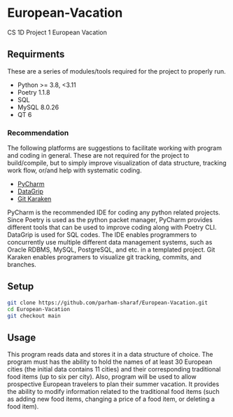# European-Vacation
CS 1D Project 1 European Vacation

## Requirments

These are a series of modules/tools required for the project to properly run. 

- Python >= 3.8, <3.11
- Poetry 1.1.8
- SQL 
- MySQL 8.0.26
- QT 6

### Recommendation

The following platforms are suggestions to facilitate working with program and coding in general. These are not required for the project to build/compile, but to simply improve visualization of data structure, tracking work flow, or/and help with systematic coding. 

- [PyCharm](https://www.jetbrains.com/pycharm)
- [DataGrip](https://www.jetbrains.com/datagrip)
- [Git Karaken](https://www.gitkraken.com/ "Git Kraken")

PyCharm is the recommended IDE for coding any python related projects. Since Poetry is used as the python packet manager, PyCharm provides different tools that can be used to improve coding along with Poetry CLI. DataGrip is used for SQL codes. The IDE enables programmers to concurrently use multiple different data management systems, such as Oracle RDBMS, MySQL, PostgreSQL, and etc. in a templated project. Git Karaken enables programers to visualize git tracking, commits, and branches.

## Setup

```bash
git clone https://github.com/parham-sharaf/European-Vacation.git
cd European-Vacation
git checkout main
```
## Usage

This program reads data and stores it in a data structure of choice. The program must has the ability to hold the names of at least 30 European cities (the initial data contains 11 cities) and their corresponding traditional food items (up to six per city). Also, program will be used to allow prospective European travelers to plan their summer vacation. It provides the ability to modify information related to the traditional food items (such as adding new food items, changing a price of a food item, or deleting a food item).    
